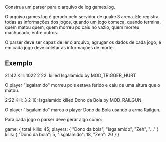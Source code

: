 Construa um parser para o arquivo de log games.log.

O arquivo games.log é gerado pelo servidor de quake 3 arena. Ele registra todas as informações dos jogos, quando um jogo começa, quando termina, quem matou quem, quem morreu pq caiu no vazio, quem morreu machucado, entre outros.

O parser deve ser capaz de ler o arquivo, agrugar os dados de cada jogo, e em cada jogo deve coletar as informações de morte.

## Exemplo

  21:42 Kill: 1022 2 22: <world> killed Isgalamido by MOD_TRIGGER_HURT
  
  O player "Isgalamido" morreu pois estava ferido e caiu de uma altura que o matou.

  2:22 Kill: 3 2 10: Isgalamido killed Dono da Bola by MOD_RAILGUN
  
  O player "Isgalamido" marou o player Dono da Bola usando a arma Railgun.
  
Para cada jogo o parser deve gerar algo como:

  game: {
    total_kills: 45;
    players: { "Dono da bola", "Isgalamido", "Zeh", "..." }
    kills: {
      "Dono da bola": 5,
      "Isgalamido": 18,
      "Zeh": 20
    }
  }
  



  


  


